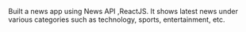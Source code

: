 Built a news app using News API ,ReactJS. 
It shows latest news under various categories such as technology, sports, entertainment, etc.

